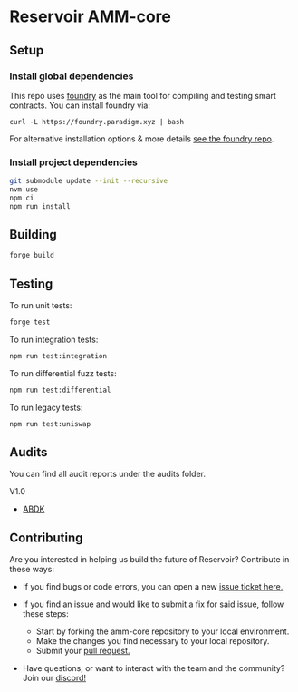 # Reservoir AMM-core 

## Setup

### Install global dependencies

This repo uses [foundry](https://github.com/foundry-rs/foundry)
as the main tool for compiling and testing smart contracts. You can install
foundry via:

```shell
curl -L https://foundry.paradigm.xyz | bash
```

For alternative installation options & more details [see the foundry repo](https://github.com/foundry-rs/foundry).

### Install project dependencies

```bash
git submodule update --init --recursive
nvm use
npm ci
npm run install 
```

## Building

```bash
forge build
```

## Testing

To run unit tests:

```bash
forge test
```

To run integration tests:

```bash
npm run test:integration
```

To run differential fuzz tests:

```bash
npm run test:differential
```

To run legacy tests:

```bash
npm run test:uniswap
```

## Audits

You can find all audit reports under the audits folder.

V1.0

- [ABDK](./audits/ABDK_ReservoirFi_AMMCore_v_1_0.pdf)

## Contributing

Are you interested in helping us build the future of Reservoir?
Contribute in these ways:

- If you find bugs or code errors, you can open a new
[issue ticket here.](https://github.com/reservoir-labs/amm-core/issues/new)

- If you find an issue and would like to submit a fix for said issue, follow
these steps:
  - Start by forking the amm-core repository to your local environment.
  - Make the changes you find necessary to your local repository.
  - Submit your [pull request.](https://github.com/reservoir-labs/amm-core/compare)

- Have questions, or want to interact with the team and the community?
Join our [discord!](https://discord.com/invite/eAyk6eBU)
